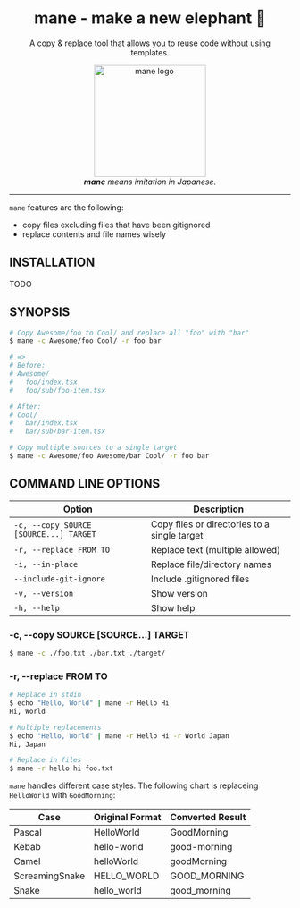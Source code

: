 <div align="center">

# mane - make a new elephant 🐘

A copy & replace tool that allows you to reuse code without using templates. 

<p align="center">
  <img src="https://placehold.co/200" alt="mane logo" width="200"/><br/>
  <em><b>mane</b> means imitation in Japanese.</em>
</p>

</div>

---

`mane` features are the following:

- copy files excluding files that have been gitignored
- replace contents and file names wisely

## INSTALLATION

TODO

## SYNOPSIS

```bash
# Copy Awesome/foo to Cool/ and replace all "foo" with "bar"
$ mane -c Awesome/foo Cool/ -r foo bar

# =>
# Before:
# Awesome/
#   foo/index.tsx
#   foo/sub/foo-item.tsx

# After:
# Cool/
#   bar/index.tsx
#   bar/sub/bar-item.tsx

# Copy multiple sources to a single target
$ mane -c Awesome/foo Awesome/bar Cool/ -r foo bar
```

## COMMAND LINE OPTIONS

| Option | Description |
| --------|-------------|
| `-c, --copy SOURCE [SOURCE...] TARGET` | Copy files or directories to a single target |
| `-r, --replace FROM TO` | Replace text (multiple allowed) |
| `-i, --in-place` | Replace file/directory names |
| `--include-git-ignore` | Include .gitignored files |
| `-v, --version` | Show version |
| `-h, --help` | Show help |

### -c, --copy SOURCE [SOURCE...] TARGET

```bash
$ mane -c ./foo.txt ./bar.txt ./target/
```

### -r, --replace FROM TO

```bash
# Replace in stdin
$ echo "Hello, World" | mane -r Hello Hi
Hi, World

# Multiple replacements
$ echo "Hello, World" | mane -r Hello Hi -r World Japan
Hi, Japan

# Replace in files
$ mane -r hello hi foo.txt
```

`mane` handles different case styles. The following chart is replaceing `HelloWorld` with `GoodMorning`:

| Case           | Original Format | Converted Result |
|----------------|-----------------|------------------|
| Pascal         | HelloWorld      | GoodMorning      |
| Kebab          | hello-world     | good-morning     |
| Camel          | helloWorld      | goodMorning      |
| ScreamingSnake | HELLO_WORLD     | GOOD_MORNING     |
| Snake          | hello_world     | good_morning     |

